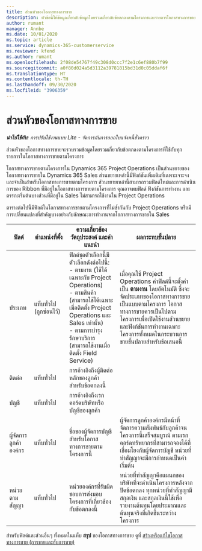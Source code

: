 ```yaml
---
title: ส่วนหัวของโอกาสทางการขาย
description: หัวข้อนี้ให้ข้อมูลเกี่ยวกับข้อมูลโดยรวมเกี่ยวกับข้อตกลงตามโครงการและรายการโอกาสทางการขายตามโครงการ
author: rumant
manager: Annbe
ms.date: 10/01/2020
ms.topic: article
ms.service: dynamics-365-customerservice
ms.reviewer: kfend
ms.author: rumant
ms.openlocfilehash: 2f08de54767f49c308d0ccc7f2e1c6ef880b7f99
ms.sourcegitcommit: a0f80d024a5d3112a39781815bd31d0c05ddaf6f
ms.translationtype: HT
ms.contentlocale: th-TH
ms.lasthandoff: 09/30/2020
ms.locfileid: "3906359"
---
```

# <a name="opportunity-header"></a>ส่วนหัวของโอกาสทางการขาย

_**นำไปใช้กับ:** การปรับใช้งานแบบ Lite - จัดการกับการออกใบแจ้งหนี้ชั่วคราว_

ส่วนหัวของโอกาสทางการขายจะรวบรวมข้อมูลโดยรวมเกี่ยวกับข้อตกลงตามโครงการที่ใช้กับทุกรายการในโอกาสทางการขายตามโครงการ

โอกาสทางการขายตามโครงการใน Dynamics 365 Project Operations เป็นส่วนขยายของโอกาสทางการขายใน Dynamics 365 Sales ส่วนขยายเหล่านี้มีฟังก์ชันเพิ่มเติมที่เฉพาะเจาะจงและจำเป็นสำหรับโอกาสทางการขายตามโครงการ ส่วนขยายเหล่านี้สามารถรวมฟิลด์ใหม่และการดำเนินการของ Ribbon ที่มีอยู่ในโอกาสทางการขายตามโครงการ คุณอาจพบฟิลด์ ฟังก์ชันการทำงาน และตรรกะเริ่มต้นบางส่วนที่มีอยู่ใน Sales ไม่สามารถใช้งานใน Project Operations

ตารางต่อไปนี้มีฟิลด์ในโอกาสทางการขายตามโครงการที่ไม่ซ้ำกันกับ Project Operations หรือมีการเปลี่ยนแปลงที่สำคัญบางอย่างกับลักษณะการทำงานจากโอกาสทางการขายใน Sales

| **ฟิลด์** | **ตำแหน่งที่ตั้ง** | **ความเกี่ยวข้อง วัตถุประสงค์ และคำแนะนำ** | **ผลกระทบขั้นปลาย** |
| --- | --- | --- | --- |
| ประเภท | แท็บทั่วไป (ถูกซ่อนไว้) | ฟิลด์ชุดตัวเลือกนี้มีตัวเลือกดังต่อไปนี้:</br>- ตามงาน (ใช้ได้เฉพาะกับ Project Operations)</br>- ตามสินค้า (สามารถใช้ได้เฉพาะเมื่อติดตั้ง Project Operations และ Sales เท่านั้น)</br>- ตามการบำรุงรักษาบริการ (สามารถใช้งานเมื่อติดตั้ง Field Service) | เมื่อคุณใช้ Project Operations ค่าฟิลด์นี้จะตั้งค่าเป็น **ตามงาน** โดยอัตโนมัติ ซึ่งจะจัดประเภทของโอกาสทางการขายเป็นแบบตามโครงการ โอกาสทางการขายควรเป็นไปตามโครงการเพื่อเปิดใช้งานส่วนขยายและฟังก์ชันการทำงานเฉพาะโครงการทั้งหมดในกระบวนการขายขั้นปลายสำหรับข้อเสนอนี้ |
| ติดต่อ | แท็บทั่วไป | การอ้างอิงถึงผู้ติดต่อหลักของลูกค้าสำหรับข้อตกลงนี้ | |
| บัญชี | แท็บทั่วไป | การอ้างอิงถึงเรกคอร์ดบริษัทหรือบัญชีของลูกค้า | |
| ผู้จัดการลูกค้าองค์กร | แท็บทั่วไป | ชื่อของผู้จัดการบัญชีสำหรับโอกาสทางการขายตามโครงการนี้ | ผู้จัดการลูกค้าองค์กรมีหน้าที่จัดการความสัมพันธ์กับลูกค้าจนโครงการนี้เสร็จสมบูรณ์ ตามเรกคอร์ดทรัพยากรที่สามารถจองได้ที่เชื่อมโยงกับผู้จัดการบัญชี หน่วยที่ทำสัญญาจะมีการกำหนดเป็นค่าเริ่มต้น |
| หน่วยตามสัญญา | แท็บทั่วไป | หน่วยองค์กรที่รับผิดชอบการส่งมอบโครงการที่เกี่ยวข้องกับข้อตกลงนี้ | หน่วยที่ทำสัญญาคือแผนกของบริษัทที่จะดำเนินโครงการหลังจากปิดข้อตกลง ทุกหน่วยที่ทำสัญญามีสกุลเงิน และสกุลเงินนี้ใช้เพื่อรายงานต้นทุนโดยประมาณและต้นทุนจริงที่เกิดขึ้นระหว่างโครงการ |

สำหรับฟิลด์และส่วนอื่นๆ ทั้งหมดในแท็บ **สรุป** ของโอกาสทางการขาย ดูที่ [สร้างหรือแก้ไขโอกาสทางการขาย (การขายและฮับการขาย)](https://docs.microsoft.com/dynamics365/sales-enterprise/create-edit-opportunity-sales)
